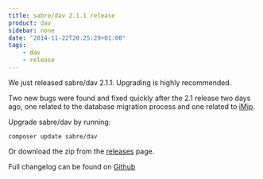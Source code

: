 ```yaml
---
title: sabre/dav 2.1.1 release
product: dav
sidebar: none
date: "2014-11-22T20:25:29+01:00"
tags:
    - dav
    - release
---
```


We just released sabre/dav 2.1.1. Upgrading is highly recommended.

Two new bugs were found and fixed quickly after the 2.1 release two days ago,
one related to the database migration process and one related to [iMip][3].

Upgrade sabre/dav by running:

    composer update sabre/dav

Or download the zip from the [releases][2] page.

Full changelog can be found on [Github][1]

[1]: https://github.com/fruux/sabre-dav/blob/2.1.1/ChangeLog.md
[2]: https://github.com/fruux/sabre-dav/releases
[3]: /dav/scheduling/

